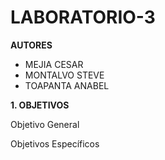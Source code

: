 # LABORATORIO-3

**AUTORES**

- MEJIA CESAR
- MONTALVO STEVE
- TOAPANTA ANABEL

**1. OBJETIVOS**

Objetivo General

Objetivos Específicos

